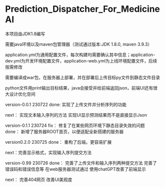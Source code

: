 # Prediction_Dispatcher_For_MedicineAI
本项目由JDK1.8编写

需要java环境以及maven包管理器（测试通过版本:JDK 1.8.0, maven 3.9.3）

application.yml为通用配置文件，每次构建均需要确认其中信息；application-dev.yml为开发环境配置文件，application-web.yml为上线环境配置文件，后续按需修改

需要编译成war包，在服务器上部署，并在部署后上传目标py文件到静态文件目录

python文件用print输出目标结果，java会接受并给前端返回json，前端UI还有很大设计优化空间


version-0.0.1 230722
done:
实现了上传文件并分析序列的功能

next：
实现文本输入序列的方法
实现UI显示预测结果而不是直接显示Json


version-0.1.1 230724
fix：
修复了在某些网页环境下静态目录失效的问题
done：
新增了服务器ROOT首页，以便适配全新搭建的服务器


version0.2.0 230725
done：
重构了后端，更容易扩展

next：完善显示格式，实现输入序列提交方法


version-0.99 230726
done：
完善了上传文件和输入序列两种提交方法
完善了错误码和错误信息等
在web服务器测试通过
使用chatGPT改善了前端显示

next：
完善404网页
改善UI美观度
